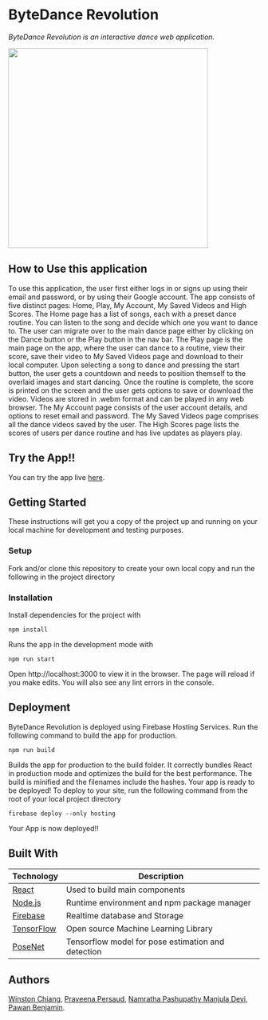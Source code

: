  
# ByteDance Revolution 
_ByteDance Revolution is an interactive dance web application._

<img src="https://github.com/googlecreativelab/posenet-sketchbook/blob/master/sketches/basic/assets/moving.gif?raw=true" width="400" height="400">
 
## How to Use this application 
To use this application, the user first either logs in or signs up using their email and password, or by using their Google account. The app consists of five distinct pages: Home, Play, My Account, My Saved Videos and High Scores. The Home page has a list of songs, each with a preset dance routine. You can listen to the song and decide which one you want to dance to. The user can migrate over to the main dance page either by clicking on the Dance button or the Play button in the nav bar. The Play page is the main page on the app, where the user can dance to a routine, view their score, save their video to My Saved Videos page and download to their local computer. Upon selecting a song to dance and pressing the start button, the user gets a countdown and needs to position themself to the overlaid images and start dancing. Once the routine is complete, the score is printed on the screen and the user gets options to save or download the video. Videos are stored in .webm format and can be played in any web browser. The My Account page consists of the user account details, and options to reset email and password. The My Saved Videos page comprises all the dance videos saved by the user. The High Scores page lists the scores of users per dance routine and has live updates as players play.
 
## Try the App!!
You can try the app live [here](https://bytedancerev.web.app/). 

## Getting Started
These instructions will get you a copy of the project up and running on your local machine for development and testing purposes.

### Setup
Fork and/or clone this repository to create your own local copy and run the following in the project directory

### Installation
Install dependencies for the project with

```
npm install 
```

Runs the app in the development mode with

```
npm run start 
```

Open http://localhost:3000 to view it in the browser.
The page will reload if you make edits.
You will also see any lint errors in the console.

## Deployment 
ByteDance Revolution is deployed using Firebase Hosting Services.
Run the following command to build the app for production.

```
npm run build
```

Builds the app for production to the build folder.
It correctly bundles React in production mode and optimizes the build for the best performance.
The build is minified and the filenames include the hashes.
Your app is ready to be deployed!
To deploy to your site, run the following command from the root of your local project directory

```
firebase deploy --only hosting
```
Your App is now deployed!!

## Built With
Technology | Description
------------ | -------------
[React](https://reactjs.org/) | Used to build main components
[Node.js](https://www.npmjs.com/) | Runtime environment and npm package manager
[Firebase](https://firebase.google.com/) | Realtime database and Storage
[TensorFlow](https://www.tensorflow.org/) | Open source Machine Learning Library
[PoseNet](https://www.tensorflow.org/lite/models/pose_estimation/overview) | Tensorflow model for pose estimation and detection

## Authors
[Winston Chiang](https://github.com/WinstonChiang), [Praveena Persaud](https://github.com/fullstack-2008), [Namratha Pashupathy Manjula Devi](https://github.com/namrathapmd), [Pawan Benjamin](https://github.com/pawanbenjamin).

